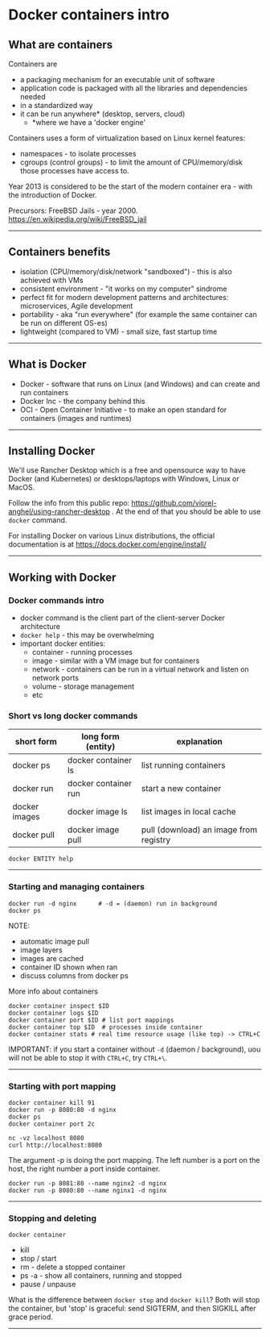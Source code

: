 # Docker containers intro

## What are containers

Containers are 
  - a packaging mechanism for an executable unit of software 
  - application code is packaged with all the libraries and dependencies needed
  - in a  standardized way 
  - it can be run anywhere* (desktop, servers, cloud)
    - *where we have a 'docker engine'

Containers uses a form of virtualization based on Linux kernel features:
- namespaces - to isolate processes
- cgroups (control groups) - to limit the amount of CPU/memory/disk those processes have access to.

Year 2013 is considered to be the start of the modern container era - with the introduction of Docker.

Precursors: FreeBSD Jails - year 2000. https://en.wikipedia.org/wiki/FreeBSD_jail 

---

## Containers benefits
- isolation (CPU/memory/disk/network "sandboxed") - this is also achieved with VMs
- consistent environment - "it works on my computer" sindrome
- perfect fit for modern development patterns and architectures: microservices, Agile development
- portability - aka "run everywhere" (for example the same container can be run on different OS-es)
- lightweight (compared to VM) - small size, fast startup time

---

## What is Docker
- Docker - software that runs on Linux (and Windows) and can create and run containers
- Docker Inc - the company behind this
- OCI - Open Container Initiative - to make an open standard for containers (images and runtimes)

---

## Installing Docker

We'll use Rancher Desktop which is a free and opensource way to have Docker (and Kubernetes) or desktops/laptops with Windows, Linux or MacOS. 

Follow the info from this public repo: https://github.com/viorel-anghel/using-rancher-desktop . At the end of that
you should be able to use `docker` command.

For installing Docker on various Linux distributions, the official documentation is at 
https://docs.docker.com/engine/install/ 

---

## Working with Docker

### Docker commands intro

- docker command is the client part of the client-server Docker architecture
- `docker help` - this may be overwhelming
- important docker entities:
  - container - running processes
  - image - similar with a VM image but for containers
  - network - containers can be run in a virtual network and listen on network ports
  - volume - storage management
  - etc

### Short vs long docker commands

| short form    | long form (entity)    | explanation                            |
| ------------- | --------------------- | -------------------------------------- |
| docker ps     | docker container ls   | list running containers                |
| docker run    | docker container run  | start a new container                  |
| docker images | docker image ls       | list images in local cache             |
| docker pull   | docker image pull     | pull (download) an image from registry |


`docker ENTITY help`

---

### Starting and managing containers

```
docker run -d nginx      # -d = (daemon) run in background
docker ps
```

NOTE:
- automatic image pull 
- image layers
- images are cached
- container ID shown when ran
- discuss columns from docker ps

More info about containers

```
docker container inspect $ID
docker container logs $ID
docker container port $ID # list port mappings
docker container top $ID  # processes inside container
docker container stats # real time resource usage (like top) -> CTRL+C
```

IMPORTANT: if you start a container without `-d` (daemon / background), uou will not be able 
to stop it with `CTRL+C`, try `CTRL+\`.

---

### Starting with port mapping

```
docker container kill 91
docker run -p 8080:80 -d nginx
docker ps
docker container port 2c

nc -vz localhost 8080
curl http://localhost:8080
```

The argument -p is doing the port mapping. The left number is a port on the host, the right number a port inside container. 

```
docker run -p 8081:80 --name nginx2 -d nginx
docker run -p 8080:80 --name nginx1 -d nginx
```

---

### Stopping and deleting

`docker container`
- kill
- stop / start
- rm - delete a stopped container
- ps -a - show all containers, running and stopped
- pause / unpause

What is the difference between `docker stop` and `docker kill`? Both will stop the container, 
but 'stop' is graceful: send SIGTERM, and then SIGKILL after grace period.

---


